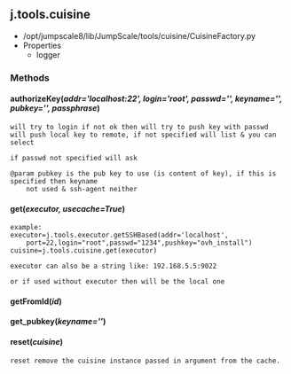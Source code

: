 <!-- toc -->
## j.tools.cuisine

- /opt/jumpscale8/lib/JumpScale/tools/cuisine/CuisineFactory.py
- Properties
    - logger

### Methods

#### authorizeKey(*addr='localhost:22', login='root', passwd='', keyname='', pubkey='', passphrase*) 

```
will try to login if not ok then will try to push key with passwd
will push local key to remote, if not specified will list & you can select

if passwd not specified will ask

@param pubkey is the pub key to use (is content of key), if this is specified then keyname
    not used & ssh-agent neither

```

#### get(*executor, usecache=True*) 

```
example:
executor=j.tools.executor.getSSHBased(addr='localhost',
    port=22,login="root",passwd="1234",pushkey="ovh_install")
cuisine=j.tools.cuisine.get(executor)

executor can also be a string like: 192.168.5.5:9022

or if used without executor then will be the local one

```

#### getFromId(*id*) 

#### get_pubkey(*keyname=''*) 

#### reset(*cuisine*) 

```
reset remove the cuisine instance passed in argument from the cache.

```

